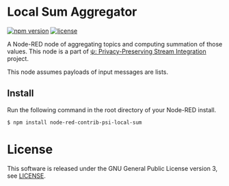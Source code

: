 Local Sum Aggregator
======================

[![npm version](https://badge.fury.io/js/node-red-contrib-psi-local-sum.svg)](https://badge.fury.io/js/node-red-contrib-psi-local-sum) 
[![license](https://img.shields.io/badge/license-GPLv3-blue.svg)](LICENSE)

A Node-RED node of aggregating topics and computing summation of those values.
This node is a part of [&#x03C8;: Privacy-Preserving Stream Integration](https://github.com/jkawamoto/psi) project.

This node assumes payloads of input messages are lists.


Install
---------

Run the following command in the root directory of your Node-RED install.

```
$ npm install node-red-contrib-psi-local-sum
```

License
========
This software is released under the GNU General Public License version 3, see [LICENSE](LICENSE).
